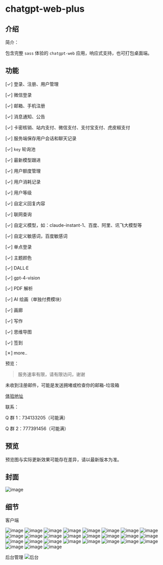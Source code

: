 # chatgpt-web-plus

## 介绍

简介：

包含完整 `sass` 体验的 `chatgpt-web` 应用，响应式支持，也可打包桌面端。

## 功能

[✓] 登录、注册、用户管理

[✓] 微信登录

[✓] 邮箱、手机注册

[✓] 消息通知、公告

[✓] 卡密核销、站内支付、微信支付、支付宝支付、虎皮椒支付

[✓] 服务端保存用户会话和聊天记录

[✓] `key` 轮询池

[✓] 最新模型跟进

[✓] 用户额度管理

[✓] 用户消耗记录

[✓] 用户等级

[✓] 自定义回复内容

[✓] 联网查询

[✓] 自定义模型，如：claude-instant-1、百度、阿里、讯飞大模型等

[✓] 自定义敏感词，百度敏感词

[✓] 单点登录

[✓] 主题颜色

[✓] DALL·E

[✓] gpt-4-vision

[✓] PDF 解析

[✓] AI 绘画（单独付费模块）

[✓] 画廊

[✓] 写作

[✓] 思维导图

[✓] 签到

[✗] more..

预览：

> 服务速率有限，请有限访问，谢谢

未收到注册邮件，可能是发送拥堵或检查你的邮箱-垃圾箱

[体验地址](https://chatgpt-web-plus.it007996.top)

联系：

Q 群 1：734133205（可能满）

Q 群 2：777391456（可能满）

## 预览

预览图与实际更新效果可能存在差异，请以最新版本为准。

## 封面

![image](docs/cover.png)

## 细节

客户端

![image](docs/1.jpeg)
![image](docs/2.jpeg)
![image](docs/3.jpeg)
![image](docs/3-1.jpeg)
![image](docs/3-2.jpeg)
![image](docs/3-3.jpeg)
![image](docs/4.jpeg)
![image](docs/5.jpeg)
![image](docs/6.jpeg)
![image](docs/dall-1.jpg)
![image](docs/dall-2.jpg)
![image](docs/doc1.png)
![image](docs/doc2.png)
![image](docs/8.jpeg)
![image](docs/9.jpeg)
![image](docs/10.jpeg)
![image](docs/11.jpeg)
![image](docs/12.jpeg)
![image](docs/12-1.jpeg)
![image](docs/12-2.jpeg)
![image](docs/13.jpeg)
![image](docs/14.jpeg)
![image](docs/15.jpeg)
![image](docs/16.jpeg)
![image](docs/17.jpeg)
![image](docs/18.jpeg)
![image](docs/19.jpeg)

后台管理
![后台](docs/admin.png)
